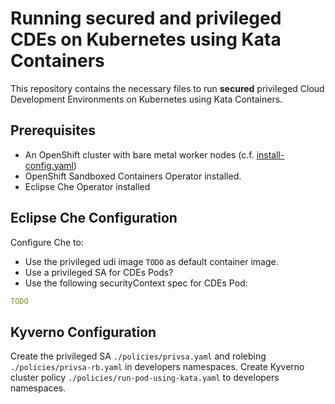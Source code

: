 # Running secured and privileged CDEs on Kubernetes using Kata Containers

This repository contains the necessary files to run **secured** privileged Cloud Development Environments on Kubernetes using Kata Containers.

## Prerequisites

- An OpenShift cluster with bare metal worker nodes (c.f. [install-config.yaml](openshift-install/install-config.yaml))
- OpenShift Sandboxed Containers Operator installed.
- Eclipse Che Operator installed

## Eclipse Che Configuration

Configure Che to:

- Use the privileged udi image `TODO` as default container image.
- Use a privileged SA for CDEs Pods?
- Use the following securityContext spec for CDEs Pod:

```yaml
TODO
```

## Kyverno Configuration

Create the privileged SA `./policies/privsa.yaml` and rolebing `./policies/privsa-rb.yaml` in developers namespaces.
Create Kyverno cluster policy `./policies/run-pod-using-kata.yaml` to developers namespaces.
